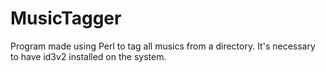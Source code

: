 # MusicTagger

Program made using Perl to tag all musics from a directory. It's necessary to have id3v2 installed on the system.
